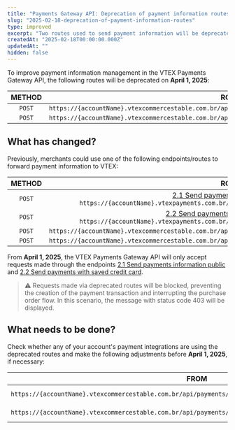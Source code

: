 ```yaml
---
title: "Payments Gateway API: Deprecation of payment information routes"
slug: "2025-02-18-deprecation-of-payment-information-routes"
type: improved
excerpt: "Two routes used to send payment information will be deprecated."
createdAt: "2025-02-18T00:00:00.000Z"
updatedAt: ""
hidden: false
---
```

To improve payment information management in the VTEX Payments Gateway API, the following routes will be deprecated on **April 1, 2025**:

|  METHOD  |                                                    ROUTES                                                    |
| :------: | :----------------------------------------------------------------------------------------------------------: |
| `POST` | `https://{accountName}.vtexcommercestable.com.br/api/payments/pub/transactions/{{transactionId}}/payments` |
| `POST` | `https://{accountName}.vtexcommercestable.com.br/api/payments/pvt/transactions/{{transactionId}}/payments` |

## What has changed?

Previously, merchants could use one of the following endpoints/routes to forward payment information to VTEX:

|  METHOD  |                                                                                                                            ROUTES                                                                                                                            |
| :------: | :----------------------------------------------------------------------------------------------------------------------------------------------------------------------------------------------------------------------------------------------------------: |
| `POST` |   [2.1 Send payments information public](https://developers.vtex.com/docs/api-reference/payments-gateway-api#post-/api/pub/transactions/-transactionId-/payments) `https://{accountName}.vtexpayments.com.br/api/pub/transactions/{transactionId}/payments`   |
| `POST` | [2.2 Send payments with saved credit card](https://developers.vtex.com/docs/api-reference/payments-gateway-api#post-/api/pvt/transactions/-transactionId-/payments) `https://{accountName}.vtexpayments.com.br/api/pvt/transactions/{transactionId}/payments` |
| `POST` |                                                                         `https://{accountName}.vtexcommercestable.com.br/api/payments/pub/transactions/{{transactionId}}/payments`                                                                         |
| `POST` |                                                                         `https://{accountName}.vtexcommercestable.com.br/api/payments/pvt/transactions/{{transactionId}}/payments`                                                                         |

From **April 1, 2025**, the VTEX Payments Gateway API will only accept requests made through the endpoints [2.1 Send payments information public](https://developers.vtex.com/docs/api-reference/payments-gateway-api#post-/api/pub/transactions/-transactionId-/payments) and [2.2 Send payments with saved credit card](https://developers.vtex.com/docs/api-reference/payments-gateway-api#post-/api/pvt/transactions/-transactionId-/payments).

> ⚠️ Requests made via deprecated routes will be blocked, preventing the creation of the payment transaction and interrupting the purchase order flow. In this scenario, the message with status code 403 will be displayed.

## What needs to be done?

Check whether any of your account's payment integrations are using the deprecated routes and make the following adjustments before **April 1, 2025**, if necessary:

|                                                     FROM                                                     |                                                                                                                              TO                                                                                                                              |
| :----------------------------------------------------------------------------------------------------------: | :----------------------------------------------------------------------------------------------------------------------------------------------------------------------------------------------------------------------------------------------------------: |
| `https://{accountName}.vtexcommercestable.com.br/api/payments/pub/transactions/{{transactionId}}/payments` |   [2.1 Send payments information public](https://developers.vtex.com/docs/api-reference/payments-gateway-api#post-/api/pub/transactions/-transactionId-/payments) `https://{accountName}.vtexpayments.com.br/api/pub/transactions/{transactionId}/payments`   |
| `https://{accountName}.vtexcommercestable.com.br/api/payments/pvt/transactions/{{transactionId}}/payments` | [2.2 Send payments with saved credit card](https://developers.vtex.com/docs/api-reference/payments-gateway-api#post-/api/pvt/transactions/-transactionId-/payments) `https://{accountName}.vtexpayments.com.br/api/pvt/transactions/{transactionId}/payments` |
